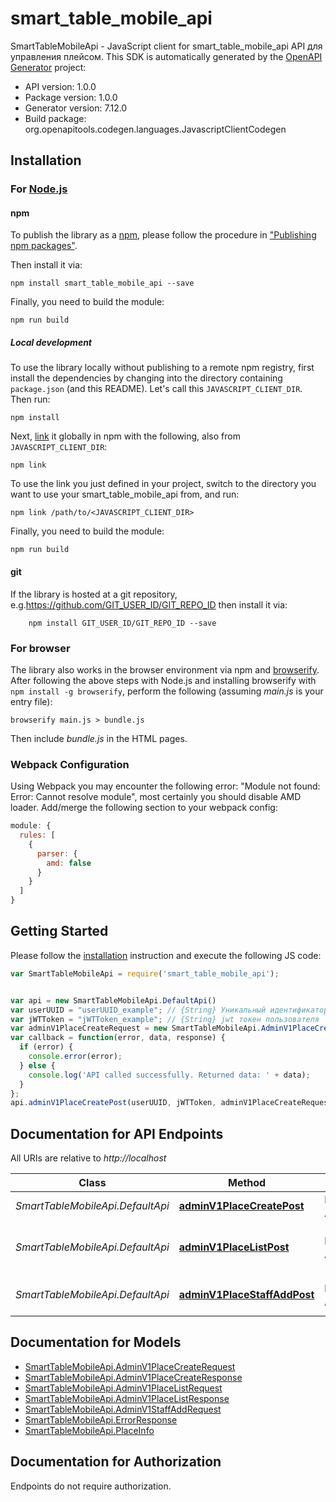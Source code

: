 # smart_table_mobile_api

SmartTableMobileApi - JavaScript client for smart_table_mobile_api
API для управления плейсом.
This SDK is automatically generated by the [OpenAPI Generator](https://openapi-generator.tech) project:

- API version: 1.0.0
- Package version: 1.0.0
- Generator version: 7.12.0
- Build package: org.openapitools.codegen.languages.JavascriptClientCodegen

## Installation

### For [Node.js](https://nodejs.org/)

#### npm

To publish the library as a [npm](https://www.npmjs.com/), please follow the procedure in ["Publishing npm packages"](https://docs.npmjs.com/getting-started/publishing-npm-packages).

Then install it via:

```shell
npm install smart_table_mobile_api --save
```

Finally, you need to build the module:

```shell
npm run build
```

##### Local development

To use the library locally without publishing to a remote npm registry, first install the dependencies by changing into the directory containing `package.json` (and this README). Let's call this `JAVASCRIPT_CLIENT_DIR`. Then run:

```shell
npm install
```

Next, [link](https://docs.npmjs.com/cli/link) it globally in npm with the following, also from `JAVASCRIPT_CLIENT_DIR`:

```shell
npm link
```

To use the link you just defined in your project, switch to the directory you want to use your smart_table_mobile_api from, and run:

```shell
npm link /path/to/<JAVASCRIPT_CLIENT_DIR>
```

Finally, you need to build the module:

```shell
npm run build
```

#### git

If the library is hosted at a git repository, e.g.https://github.com/GIT_USER_ID/GIT_REPO_ID
then install it via:

```shell
    npm install GIT_USER_ID/GIT_REPO_ID --save
```

### For browser

The library also works in the browser environment via npm and [browserify](http://browserify.org/). After following
the above steps with Node.js and installing browserify with `npm install -g browserify`,
perform the following (assuming *main.js* is your entry file):

```shell
browserify main.js > bundle.js
```

Then include *bundle.js* in the HTML pages.

### Webpack Configuration

Using Webpack you may encounter the following error: "Module not found: Error:
Cannot resolve module", most certainly you should disable AMD loader. Add/merge
the following section to your webpack config:

```javascript
module: {
  rules: [
    {
      parser: {
        amd: false
      }
    }
  ]
}
```

## Getting Started

Please follow the [installation](#installation) instruction and execute the following JS code:

```javascript
var SmartTableMobileApi = require('smart_table_mobile_api');


var api = new SmartTableMobileApi.DefaultApi()
var userUUID = "userUUID_example"; // {String} Уникальный идентификатор пользователя
var jWTToken = "jWTToken_example"; // {String} jwt токен пользователя
var adminV1PlaceCreateRequest = new SmartTableMobileApi.AdminV1PlaceCreateRequest(); // {AdminV1PlaceCreateRequest} 
var callback = function(error, data, response) {
  if (error) {
    console.error(error);
  } else {
    console.log('API called successfully. Returned data: ' + data);
  }
};
api.adminV1PlaceCreatePost(userUUID, jWTToken, adminV1PlaceCreateRequest, callback);

```

## Documentation for API Endpoints

All URIs are relative to *http://localhost*

Class | Method | HTTP request | Description
------------ | ------------- | ------------- | -------------
*SmartTableMobileApi.DefaultApi* | [**adminV1PlaceCreatePost**](docs/DefaultApi.md#adminV1PlaceCreatePost) | **POST** /admin/v1/place/create | Создание плейса
*SmartTableMobileApi.DefaultApi* | [**adminV1PlaceListPost**](docs/DefaultApi.md#adminV1PlaceListPost) | **POST** /admin/v1/place/list | Получение списка плейсов пользователя
*SmartTableMobileApi.DefaultApi* | [**adminV1PlaceStaffAddPost**](docs/DefaultApi.md#adminV1PlaceStaffAddPost) | **POST** /admin/v1/place/staff/add | Добавление сотрудника в плейс


## Documentation for Models

 - [SmartTableMobileApi.AdminV1PlaceCreateRequest](docs/AdminV1PlaceCreateRequest.md)
 - [SmartTableMobileApi.AdminV1PlaceCreateResponse](docs/AdminV1PlaceCreateResponse.md)
 - [SmartTableMobileApi.AdminV1PlaceListRequest](docs/AdminV1PlaceListRequest.md)
 - [SmartTableMobileApi.AdminV1PlaceListResponse](docs/AdminV1PlaceListResponse.md)
 - [SmartTableMobileApi.AdminV1StaffAddRequest](docs/AdminV1StaffAddRequest.md)
 - [SmartTableMobileApi.ErrorResponse](docs/ErrorResponse.md)
 - [SmartTableMobileApi.PlaceInfo](docs/PlaceInfo.md)


## Documentation for Authorization

Endpoints do not require authorization.

